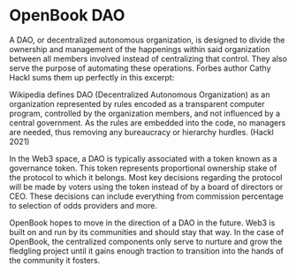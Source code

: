 # OpenBook DAO

A DAO, or decentralized autonomous organization, is designed to divide the ownership and management of the happenings within said organization between all members involved instead of centralizing that control. They also serve the purpose of automating these operations. Forbes author Cathy Hackl sums them up perfectly in this excerpt:

Wikipedia defines DAO (Decentralized Autonomous Organization) as an organization represented by rules encoded as a transparent computer program, controlled by the organization members, and not influenced by a central government. As the rules are embedded into the code, no managers are needed, thus removing any bureaucracy or hierarchy hurdles. (Hackl 2021)

In the Web3 space, a DAO is typically associated with a token known as a governance token. This token represents proportional ownership stake of the protocol to which it belongs. Most key decisions regarding the protocol will be made by voters using the token instead of by a board of directors or CEO. These decisions can include everything from commission percentage to selection of odds providers and more.

OpenBook hopes to move in the direction of a DAO in the future. Web3 is built on and run by its communities and should stay that way. In the case of OpenBook, the centralized components only serve to nurture and grow the fledgling project until it gains enough traction to transition into the hands of the community it fosters.
